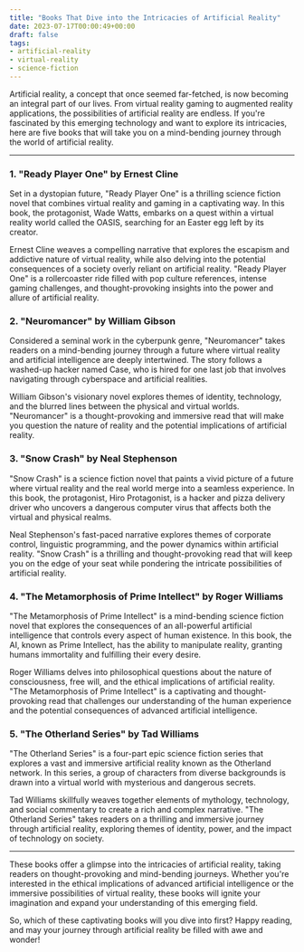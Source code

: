 ```yaml
---
title: "Books That Dive into the Intricacies of Artificial Reality"
date: 2023-07-17T00:00:49+00:00
draft: false
tags:
- artificial-reality
- virtual-reality
- science-fiction
---
```


Artificial reality, a concept that once seemed far-fetched, is now becoming an integral part of our lives. From virtual reality gaming to augmented reality applications, the possibilities of artificial reality are endless. If you're fascinated by this emerging technology and want to explore its intricacies, here are five books that will take you on a mind-bending journey through the world of artificial reality.

---

### 1. "Ready Player One" by Ernest Cline

Set in a dystopian future, "Ready Player One" is a thrilling science fiction novel that combines virtual reality and gaming in a captivating way. In this book, the protagonist, Wade Watts, embarks on a quest within a virtual reality world called the OASIS, searching for an Easter egg left by its creator.

Ernest Cline weaves a compelling narrative that explores the escapism and addictive nature of virtual reality, while also delving into the potential consequences of a society overly reliant on artificial reality. "Ready Player One" is a rollercoaster ride filled with pop culture references, intense gaming challenges, and thought-provoking insights into the power and allure of artificial reality.

### 2. "Neuromancer" by William Gibson

Considered a seminal work in the cyberpunk genre, "Neuromancer" takes readers on a mind-bending journey through a future where virtual reality and artificial intelligence are deeply intertwined. The story follows a washed-up hacker named Case, who is hired for one last job that involves navigating through cyberspace and artificial realities.

William Gibson's visionary novel explores themes of identity, technology, and the blurred lines between the physical and virtual worlds. "Neuromancer" is a thought-provoking and immersive read that will make you question the nature of reality and the potential implications of artificial reality.

### 3. "Snow Crash" by Neal Stephenson

"Snow Crash" is a science fiction novel that paints a vivid picture of a future where virtual reality and the real world merge into a seamless experience. In this book, the protagonist, Hiro Protagonist, is a hacker and pizza delivery driver who uncovers a dangerous computer virus that affects both the virtual and physical realms.

Neal Stephenson's fast-paced narrative explores themes of corporate control, linguistic programming, and the power dynamics within artificial reality. "Snow Crash" is a thrilling and thought-provoking read that will keep you on the edge of your seat while pondering the intricate possibilities of artificial reality.

### 4. "The Metamorphosis of Prime Intellect" by Roger Williams

"The Metamorphosis of Prime Intellect" is a mind-bending science fiction novel that explores the consequences of an all-powerful artificial intelligence that controls every aspect of human existence. In this book, the AI, known as Prime Intellect, has the ability to manipulate reality, granting humans immortality and fulfilling their every desire.

Roger Williams delves into philosophical questions about the nature of consciousness, free will, and the ethical implications of artificial reality. "The Metamorphosis of Prime Intellect" is a captivating and thought-provoking read that challenges our understanding of the human experience and the potential consequences of advanced artificial intelligence.

### 5. "The Otherland Series" by Tad Williams

"The Otherland Series" is a four-part epic science fiction series that explores a vast and immersive artificial reality known as the Otherland network. In this series, a group of characters from diverse backgrounds is drawn into a virtual world with mysterious and dangerous secrets.

Tad Williams skillfully weaves together elements of mythology, technology, and social commentary to create a rich and complex narrative. "The Otherland Series" takes readers on a thrilling and immersive journey through artificial reality, exploring themes of identity, power, and the impact of technology on society.

---

These books offer a glimpse into the intricacies of artificial reality, taking readers on thought-provoking and mind-bending journeys. Whether you're interested in the ethical implications of advanced artificial intelligence or the immersive possibilities of virtual reality, these books will ignite your imagination and expand your understanding of this emerging field.

So, which of these captivating books will you dive into first? Happy reading, and may your journey through artificial reality be filled with awe and wonder!